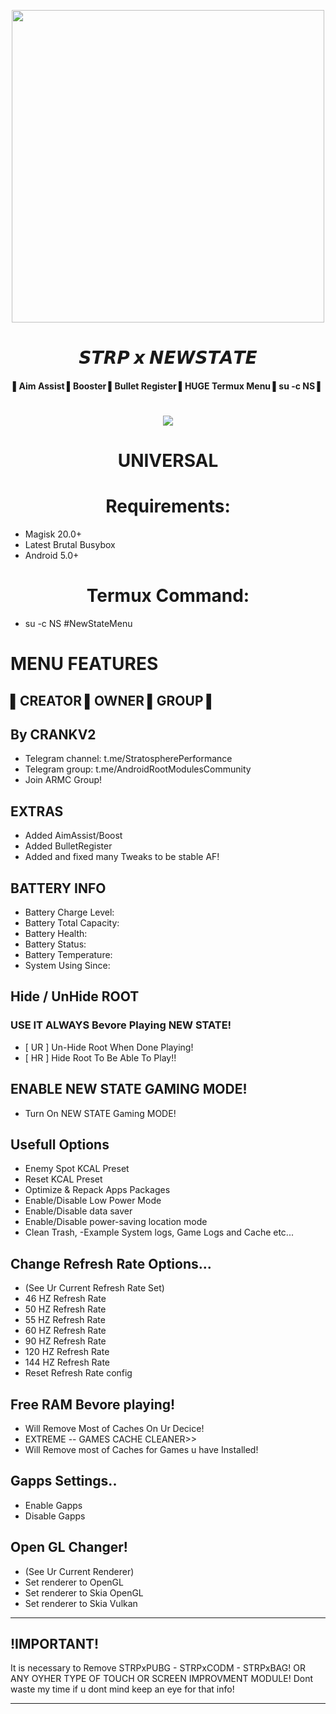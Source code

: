<p align="center"><a href="https://t.me/AndroidRootModulesCommunity"><img src="https://i.imgur.com/RYyOaYa.png" width="500"></a></p>  
 <h1 align="center"><b> 𝙎𝙏𝙍𝙋 𝙭 𝙉𝙀𝙒𝙎𝙏𝘼𝙏𝙀 </b></h1> 
 <h4 align="center">▌Aim Assist ▌Booster ▌Bullet Register ▌HUGE Termux Menu ▌su -c NS ▌</h4>

 <h1 align="center"><b><a href="https://t.me/AndroidRootModulesCommunity"><img src="https://img.shields.io/badge/Join-Telegram%20Channel-red.svg?logo=Telegram"></a></b></h1>


<h1 align="center"><b> UNIVERSAL </b></h1> 
<h1 align="center"><b>Requirements:</b></h1>

- Magisk 20.0+
- Latest Brutal Busybox
- Android 5.0+

## <h1 align="center"><b>Termux Command:</b></h1>
- su -c NS #NewStateMenu

# MENU FEATURES
## ▌CREATOR ▌OWNER ▌GROUP ▌

## By CRANKV2
- Telegram channel: t.me/StratospherePerformance
- Telegram group: t.me/AndroidRootModulesCommunity
- Join ARMC Group!

## EXTRAS
- Added AimAssist/Boost
- Added BulletRegister
- Added and fixed many Tweaks to be stable AF!

## BATTERY INFO
- Battery Charge Level:
- Battery Total Capacity:
- Battery Health:
- Battery Status:
- Battery Temperature:
- System Using Since:

## Hide / UnHide ROOT
### USE IT ALWAYS Bevore Playing NEW STATE!
- [ UR ] Un-Hide Root When Done Playing!
- [ HR ] Hide Root To Be Able To Play!!

## ENABLE NEW STATE GAMING MODE!
- Turn On NEW STATE Gaming MODE!

## Usefull Options
- Enemy Spot KCAL Preset
- Reset KCAL Preset
- Optimize & Repack Apps Packages
- Enable/Disable Low Power Mode
- Enable/Disable data saver
- Enable/Disable power-saving location mode
- Clean Trash, -Example System logs, Game Logs and Cache etc...

## Change Refresh Rate Options...
- (See Ur Current Refresh Rate Set)
- 46 HZ Refresh Rate
- 50 HZ Refresh Rate
- 55 HZ Refresh Rate
- 60 HZ Refresh Rate
- 90 HZ Refresh Rate
- 120 HZ Refresh Rate
- 144 HZ Refresh Rate
- Reset Refresh Rate config

## Free RAM Bevore playing!
- Will Remove Most of Caches On Ur Decice!
- EXTREME -- GAMES CACHE CLEANER>>
- Will Remove most of Caches for Games u have Installed!

## Gapps Settings..
- Enable Gapps
- Disable Gapps

## Open GL Changer!
- (See Ur Current Renderer)
- Set renderer to OpenGL
- Set renderer to Skia OpenGL
- Set renderer to Skia Vulkan

-----------

## !IMPORTANT!
It is necessary to Remove STRPxPUBG - STRPxCODM - STRPxBAG!
OR ANY OYHER TYPE OF TOUCH OR SCREEN IMPROVMENT MODULE!
Dont waste my time if u dont mind keep an eye for that info!

-----------
